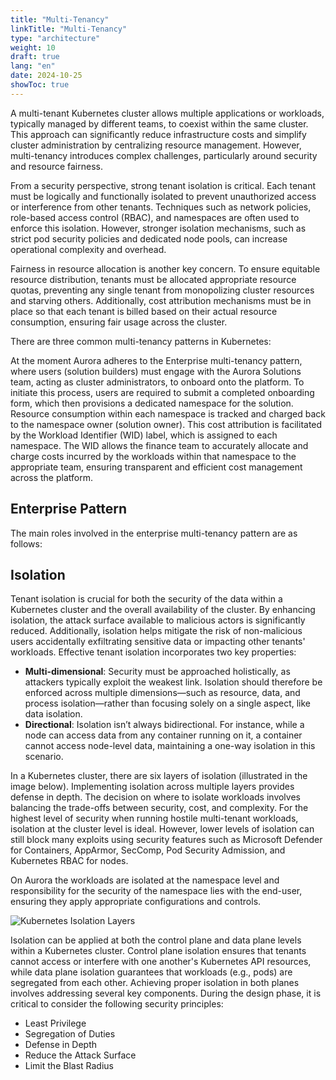 ```yaml
---
title: "Multi-Tenancy"
linkTitle: "Multi-Tenancy"
type: "architecture"
weight: 10
draft: true
lang: "en"
date: 2024-10-25
showToc: true
---
```


A multi-tenant Kubernetes cluster allows multiple applications or workloads, typically managed by different teams, to coexist within the same cluster. This approach can significantly reduce infrastructure costs and simplify cluster administration by centralizing resource management. However, multi-tenancy introduces complex challenges, particularly around security and resource fairness.

From a security perspective, strong tenant isolation is critical. Each tenant must be logically and functionally isolated to prevent unauthorized access or interference from other tenants. Techniques such as network policies, role-based access control (RBAC), and namespaces are often used to enforce this isolation. However, stronger isolation mechanisms, such as strict pod security policies and dedicated node pools, can increase operational complexity and overhead.

Fairness in resource allocation is another key concern. To ensure equitable resource distribution, tenants must be allocated appropriate resource quotas, preventing any single tenant from monopolizing cluster resources and starving others. Additionally, cost attribution mechanisms must be in place so that each tenant is billed based on their actual resource consumption, ensuring fair usage across the cluster.

There are three common multi-tenancy patterns in Kubernetes:

<div class="mb-400">
<gcds-grid tag="ul" columns="1fr" columns-tablet="1fr 1fr" columns-desktop="1fr 1fr" gap="400" class="hydrated">
<gcds-card
  card-title="Enterprise"
  href="#"
  badge="Enterprise"
  description="Cluster admins have full control over the Kubernetes cluster, with permissions to create, read, update, and delete any object across all namespaces. Their responsibilities include enforcing security policies, setting resource quotas, managing cluster-wide configurations, and provisioning namespaces for tenants. When provisioning a namespace, a cluster admin can delegate administrative rights to namespace admins. In the Aurora Platform, the Aurora Solutions team fulfills the role of cluster admins."
>
</gcds-card>
<gcds-card
  card-title="Kubernetes as a Service (KaaS) / Platform as a Service (PaaS)"
  href="#"
  badge="PaaS"
  description="In this model of cluster multi-tenancy, each tenant (typically a workload or application) is isolated within its own namespace, which is managed by a distinct team of users. In this model, users within the cluster are considered semi-trusted, as they all belong to the enterprise's organization, but tenant isolation and access controls are still necessary to ensure security and operational integrity."
>
</gcds-card>
<gcds-card
  card-title="Software as a Service (SaaS)"
  href="#"
  badge="SaaS"
  description="In this model, the end-user interacts solely with an application, abstracting away the complexities of the underlying Kubernetes infrastructure. The cluster and Kubernetes API server are entirely hidden, with only cluster administrators having access to the API server. This pattern is ideal for users who want to deploy and manage applications without needing extensive knowledge of Kubernetes, thereby lowering the barrier to entry and simplifying the user experience. SaaS platforms provide a highly streamlined environment where users focus solely on the application layer while the platform administrators handle all operational aspects of the underlying infrastructure."
>
</gcds-card>
</gcds-grid>
</div>

At the moment Aurora adheres to the Enterprise multi-tenancy pattern, where users (solution builders) must engage with the Aurora Solutions team, acting as cluster administrators, to onboard onto the platform. To initiate this process, users are required to submit a completed onboarding form, which then provisions a dedicated namespace for the solution. Resource consumption within each namespace is tracked and charged back to the namespace owner (solution owner). This cost attribution is facilitated by the Workload Identifier (WID) label, which is assigned to each namespace. The WID allows the finance team to accurately allocate and charge costs incurred by the workloads within that namespace to the appropriate team, ensuring transparent and efficient cost management across the platform.

## Enterprise Pattern

The main roles involved in the enterprise multi-tenancy pattern are as follows:

<div>
<gcds-grid tag="ul" columns="1fr" columns-tablet="1fr 1fr" columns-desktop="1fr 1fr" gap="400" class="hydrated">
<gcds-card
  card-title="Cluster Admin"
  href="#"
  badge="Cluster"
  description="Cluster admins have full control over the Kubernetes cluster, with permissions to create, read, update, and delete any object across all namespaces. Their responsibilities include enforcing security policies, setting resource quotas, managing cluster-wide configurations, and provisioning namespaces for tenants. When provisioning a namespace, a cluster admin can delegate administrative rights to namespace admins. In the Aurora Platform, the Aurora Solutions team fulfills the role of cluster admins."
>
</gcds-card>
<gcds-card
  card-title="Namespace Admin"
  href="#"
  badge="Namespace"
  description="Namespace admins are responsible for managing access control within their assigned namespaces. Access is typically governed by Identity groups or equivalent in other CSP's, and namespace admins are designated as owners of these groups. They manage the user roles and permissions for their namespace, ensuring that only authorized users can interact with the resources."
>
</gcds-card>
<gcds-card
  card-title="Users"
  href="#"
  badge="User"
  description="Users have permissions to create, read, update, and delete most Kubernetes objects within their assigned namespace. However, certain resource types, such as policies and quotas, remain restricted and can only be managed by higher-level administrators, such as cluster admins or namespace admins."
>
</gcds-card>
</gcds-grid>
</div>

## Isolation

Tenant isolation is crucial for both the security of the data within a Kubernetes cluster and the overall availability of the cluster. By enhancing isolation, the attack surface available to malicious actors is significantly reduced. Additionally, isolation helps mitigate the risk of non-malicious users accidentally exfiltrating sensitive data or impacting other tenants' workloads. Effective tenant isolation incorporates two key properties:

- **Multi-dimensional**: Security must be approached holistically, as attackers typically exploit the weakest link. Isolation should therefore be enforced across multiple dimensions—such as resource, data, and process isolation—rather than focusing solely on a single aspect, like data isolation.
- **Directional**: Isolation isn’t always bidirectional. For instance, while a node can access data from any container running on it, a container cannot access node-level data, maintaining a one-way isolation in this scenario.

In a Kubernetes cluster, there are six layers of isolation (illustrated in the image below). Implementing isolation across multiple layers provides defense in depth. The decision on where to isolate workloads involves balancing the trade-offs between security, cost, and complexity. For the highest level of security when running hostile multi-tenant workloads, isolation at the cluster level is ideal. However, lower levels of isolation can still block many exploits using security features such as Microsoft Defender for Containers, AppArmor, SecComp, Pod Security Admission, and Kubernetes RBAC for nodes.

On Aurora the workloads are isolated at the namespace level and responsibility for the security of the namespace lies with the end-user, ensuring they apply appropriate configurations and controls.

![Kubernetes Isolation Layers](/images/architecture/kubernetes/kubernetes_isolation_layers.png)

Isolation can be applied at both the control plane and data plane levels within a Kubernetes cluster. Control plane isolation ensures that tenants cannot access or interfere with one another's Kubernetes API resources, while data plane isolation guarantees that workloads (e.g., pods) are segregated from each other. Achieving proper isolation in both planes involves addressing several key components. During the design phase, it is critical to consider the following security principles:

- Least Privilege
- Segregation of Duties
- Defense in Depth
- Reduce the Attack Surface
- Limit the Blast Radius
